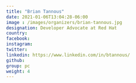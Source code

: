 ```yaml
---
title: "Brian Tannous"
date: 2021-01-06T13:04:28-06:00
image : /images/organizers/brian-tannous.jpg
designation: Developer Advocate at Red Hat
country: 
facebook: 
instagram: 
twitter: 
linkedin: https://www.linkedin.com/in/btannous/
github: 
group: pc
weight: 4
---
```




